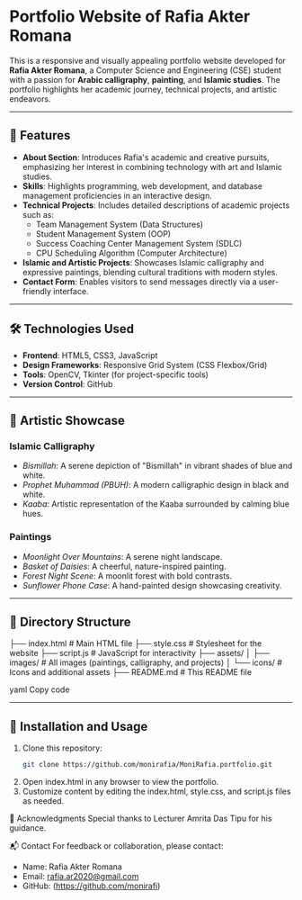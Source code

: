 # Portfolio Website of Rafia Akter Romana

This is a responsive and visually appealing portfolio website developed for **Rafia Akter Romana**, a Computer Science and Engineering (CSE) student with a passion for **Arabic calligraphy**, **painting**, and **Islamic studies**. The portfolio highlights her academic journey, technical projects, and artistic endeavors.

---

## 🚀 Features
- **About Section**: Introduces Rafia's academic and creative pursuits, emphasizing her interest in combining technology with art and Islamic studies.
- **Skills**: Highlights programming, web development, and database management proficiencies in an interactive design.
- **Technical Projects**: Includes detailed descriptions of academic projects such as:
  - Team Management System (Data Structures)
  - Student Management System (OOP)
  - Success Coaching Center Management System (SDLC)
  - CPU Scheduling Algorithm (Computer Architecture)
- **Islamic and Artistic Projects**: Showcases Islamic calligraphy and expressive paintings, blending cultural traditions with modern styles.
- **Contact Form**: Enables visitors to send messages directly via a user-friendly interface.

---

## 🛠️ Technologies Used
- **Frontend**: HTML5, CSS3, JavaScript
- **Design Frameworks**: Responsive Grid System (CSS Flexbox/Grid)
- **Tools**: OpenCV, Tkinter (for project-specific tools)
- **Version Control**: GitHub

---

## 🎨 Artistic Showcase
### Islamic Calligraphy
- *Bismillah*: A serene depiction of "Bismillah" in vibrant shades of blue and white.
- *Prophet Muhammad (PBUH)*: A modern calligraphic design in black and white.
- *Kaaba*: Artistic representation of the Kaaba surrounded by calming blue hues.

### Paintings
- *Moonlight Over Mountains*: A serene night landscape.
- *Basket of Daisies*: A cheerful, nature-inspired painting.
- *Forest Night Scene*: A moonlit forest with bold contrasts.
- *Sunflower Phone Case*: A hand-painted design showcasing creativity.

---

## 📂 Directory Structure
├── index.html # Main HTML file ├── style.css # Stylesheet for the website ├── script.js # JavaScript for interactivity ├── assets/ │ ├── images/ # All images (paintings, calligraphy, and projects) │ └── icons/ # Icons and additional assets ├── README.md # This README file

yaml
Copy code


---

## 🔧 Installation and Usage
1. Clone this repository:
   ```bash
   git clone https://github.com/monirafia/MoniRafia.portfolio.git

2. Open index.html in any browser to view the portfolio.
3. Customize content by editing the index.html, style.css, and script.js files as needed.

🌟 Acknowledgments
Special thanks to Lecturer Amrita Das Tipu for his guidance.

📬 Contact
For feedback or collaboration, please contact:

- Name: Rafia Akter Romana
- Email: rafia.ar2020@gmail.com
- GitHub: (https://github.com/monirafi)
